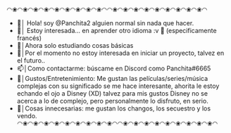◠❀◠❀◠❀◠❀◠❀◠❀◠❀◠❀◠❀◠◠❀◠❀◠❀◠❀◠❀◠❀◠❀◠❀◠❀◠
- 👋│ Hola! soy @Panchita2 alguien normal sin nada que hacer.
- 👀│ Estoy interesada... en aprender otro idioma :v 🐒 (especificamente francés)
- 🌱│Ahora solo estudiando cosas básicas
- 💞️│Por el momento no estoy interesada en iniciar un proyecto, talvez en el futuro..
- 📫│Como contactarme: búscame en Discord como Panchita#6665
- 💝│Gustos/Entretenimiento: Me gustan las películas/series/música complejas con su significado se me hace interesante, ahorita le estoy echando el ojo a Disney (XD) talvez para mis gustos Disney no se acerca a lo de complejo, pero personalmente lo disfruto, en serio.
- 🐒│Cosas innecesarias: me gustan los changos, los secuestro y los vendo.
◠❀◠❀◠❀◠❀◠❀◠❀◠❀◠❀◠❀◠◠❀◠❀◠❀◠❀◠❀◠❀◠❀◠❀◠❀◠
